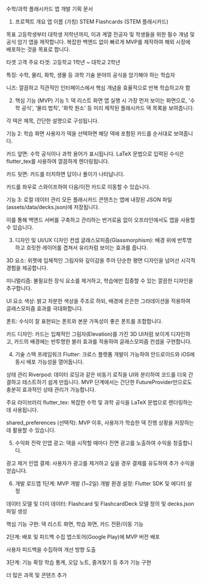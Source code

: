 수학/과학 플래시카드 앱 개발 기획 문서

1. 프로젝트 개요
   앱 이름 (가칭)
   STEM Flashcards (STEM 플래시카드)

목표
고등학생부터 대학생 저학년까지, 이과 계열 전공자 및 학생들을 위한 필수 개념 및 공식 암기 앱을 제작합니다. 복잡한 백엔드 없이 빠르게 MVP를 제작하여 해외 시장에 배포하는 것을 목표로 합니다.

타겟 고객
주요 타겟: 고등학교 1학년 ~ 대학교 2학년

특징: 수학, 물리, 화학, 생물 등 과학 기술 분야의 공식을 암기해야 하는 학습자

니즈: 깔끔하고 직관적인 인터페이스에서 핵심 개념을 효율적으로 반복 학습하고자 함

2. 핵심 기능 (MVP)
   기능 1: 덱 리스트 화면
   앱 실행 시 가장 먼저 보이는 화면으로, '수학 공식', '물리 법칙', '화학 원소' 등 미리 제작된 플래시카드 덱 목록을 보여줍니다.

각 덱은 제목, 간단한 설명으로 구성됩니다.

기능 2: 학습 화면
사용자가 덱을 선택하면 해당 덱에 포함된 카드를 순서대로 보여줍니다.

카드 앞면: 수학 공식이나 과학 용어가 표시됩니다. LaTeX 문법으로 입력된 수식은 flutter_tex를 사용하여 깔끔하게 렌더링됩니다.

카드 뒷면: 카드를 터치하면 답이나 풀이가 나타납니다.

카드를 좌우로 스와이프하여 다음/이전 카드로 이동할 수 있습니다.

기능 3: 로컬 데이터 관리
모든 플래시카드 콘텐츠는 앱에 내장된 JSON 파일(assets/data/decks.json)에 저장됩니다.

이를 통해 백엔드 서버를 구축하고 관리하는 번거로움 없이 오프라인에서도 앱을 사용할 수 있습니다.

3. 디자인 및 UI/UX
   디자인 컨셉
   글래스모피즘(Glassmorphism): 배경 위에 반투명하고 흐릿한 레이어를 겹쳐서 유리처럼 보이는 효과를 줍니다.

3D 요소: 위젯에 입체적인 그림자와 깊이감을 주어 단순한 평면 디자인을 넘어선 시각적 경험을 제공합니다.

미니멀리즘: 불필요한 장식 요소를 제거하고, 학습에만 집중할 수 있는 깔끔한 디자인을 추구합니다.

UI 요소
색상: 밝고 차분한 색상을 주조로 하되, 배경에 은은한 그라데이션을 적용하여 글래스모피즘 효과를 극대화합니다.

폰트: 수식이 잘 표현되는 폰트와 본문 가독성이 좋은 폰트를 조합합니다.

카드 디자인: 카드는 입체적인 그림자(Elevation)를 가진 3D UI처럼 보이게 디자인하고, 카드의 배경에는 반투명한 블러 효과를 적용하여 글래스모피즘 컨셉을 구현합니다.

4. 기술 스택
   프레임워크
   Flutter: 크로스 플랫폼 개발이 가능하여 안드로이드와 iOS에 동시 배포 가능성을 열어둡니다.

상태 관리
Riverpod: 데이터 로딩과 같은 비동기 로직을 UI와 분리하여 코드를 더욱 간결하고 테스트하기 쉽게 만듭니다. MVP 단계에서는 간단한 FutureProvider만으로도 충분히 효과적인 상태 관리가 가능합니다.

주요 라이브러리
flutter_tex: 복잡한 수학 및 과학 공식을 LaTeX 문법으로 렌더링하는 데 사용됩니다.

shared_preferences (선택적): MVP 이후, 사용자가 학습한 덱 진행 상황을 저장하는 데 활용할 수 있습니다.

5. 수익화 전략
   인앱 광고: 덱을 시작할 때마다 전면 광고를 노출하여 수익을 창출합니다.

광고 제거 인앱 결제: 사용자가 광고를 제거하고 싶을 경우 결제를 유도하여 추가 수익을 얻습니다.

6. 개발 로드맵
   1단계: MVP 개발 (1~2일)
   개발 환경 설정: Flutter SDK 및 에디터 설정

데이터 모델 및 더미 데이터: Flashcard 및 FlashcardDeck 모델 정의 및 decks.json 파일 생성

핵심 기능 구현: 덱 리스트 화면, 학습 화면, 카드 전환/이동 기능

2단계: 배포 및 피드백 수집
앱스토어(Google Play)에 MVP 버전 배포

사용자 피드백을 수집하여 개선 방향 도출

3단계: 기능 확장
학습 통계, 오답 노트, 즐겨찾기 등 추가 기능 구현

더 많은 과목 및 콘텐츠 추가
